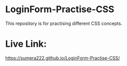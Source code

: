 # LoginForm-Practise-CSS
  This repository is for practising different CSS concepts.
# Live Link:
  https://sumera222.github.io/LoginForm-Practise-CSS/
